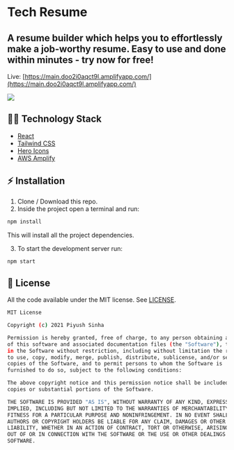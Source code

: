 # Tech Resume
## A resume builder which helps you to effortlessly make a job-worthy resume. Easy to use and done within minutes - try now for free!
Live: [https://main.doo2i0aqct9l.amplifyapp.com/](https://main.doo2i0aqct9l.amplifyapp.com/) 

<img src="https://cdn.hashnode.com/res/hashnode/image/upload/v1614183393027/Kb_b2le0e.png?w=1600&h=840&fit=crop&crop=entropy&auto=compress">

## :man_technologist: Technology Stack
* [React](https://reactjs.org)
* [Tailwind CSS](https://tailwindcss.com/)
* [Hero Icons](https://heroicons.com/)
* [AWS Amplify](https://aws.amazon.com/amplify/)

## :zap: Installation
1. Clone / Download this repo.
2. Inside the project open a terminal and run:
```bash
npm install
```
This will install all the project dependencies.

3. To start the development server run:
```bash
npm start
```

## :page_facing_up: License

All the code available under the MIT license. See [LICENSE](LICENSE).

```sh
MIT License

Copyright (c) 2021 Piyush Sinha

Permission is hereby granted, free of charge, to any person obtaining a copy
of this software and associated documentation files (the "Software"), to deal
in the Software without restriction, including without limitation the rights
to use, copy, modify, merge, publish, distribute, sublicense, and/or sell
copies of the Software, and to permit persons to whom the Software is
furnished to do so, subject to the following conditions:

The above copyright notice and this permission notice shall be included in all
copies or substantial portions of the Software.

THE SOFTWARE IS PROVIDED "AS IS", WITHOUT WARRANTY OF ANY KIND, EXPRESS OR
IMPLIED, INCLUDING BUT NOT LIMITED TO THE WARRANTIES OF MERCHANTABILITY,
FITNESS FOR A PARTICULAR PURPOSE AND NONINFRINGEMENT. IN NO EVENT SHALL THE
AUTHORS OR COPYRIGHT HOLDERS BE LIABLE FOR ANY CLAIM, DAMAGES OR OTHER
LIABILITY, WHETHER IN AN ACTION OF CONTRACT, TORT OR OTHERWISE, ARISING FROM,
OUT OF OR IN CONNECTION WITH THE SOFTWARE OR THE USE OR OTHER DEALINGS IN THE
SOFTWARE.
```
